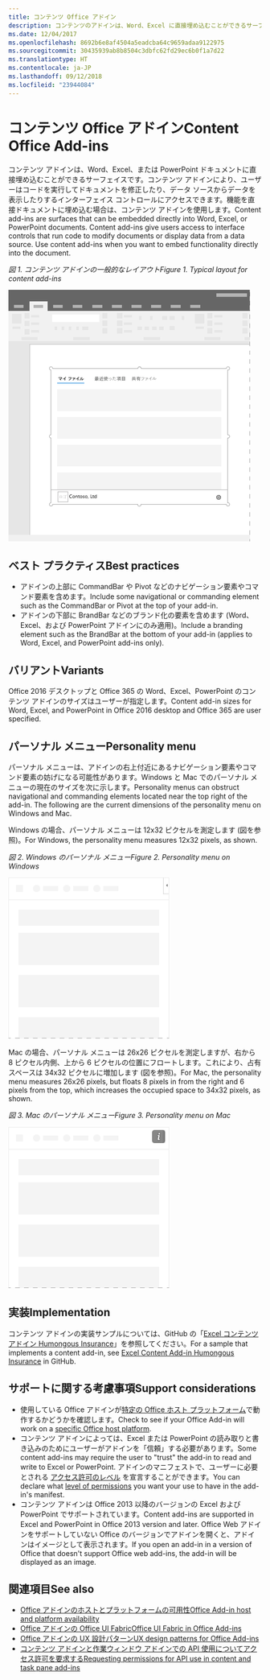 ```yaml
---
title: コンテンツ Office アドイン
description: コンテンツのアドインは、Word、Excel に直接埋め込むことができるサーフェスまたはインターフェイスのコントロールにアクセスできるように PowerPoint ドキュメントがドキュメントの変更や、データ ソースからデータを表示するコードを実行します。
ms.date: 12/04/2017
ms.openlocfilehash: 8692b6e8af4504a5eadcba64c9659adaa9122975
ms.sourcegitcommit: 30435939ab8b8504c3dbfc62fd29ec6b0f1a7d22
ms.translationtype: HT
ms.contentlocale: ja-JP
ms.lasthandoff: 09/12/2018
ms.locfileid: "23944084"
---
```

# <a name="content-office-add-ins"></a><span data-ttu-id="ef117-103">コンテンツ Office アドイン</span><span class="sxs-lookup"><span data-stu-id="ef117-103">Content Office Add-ins</span></span>

<span data-ttu-id="ef117-p101">コンテンツ アドインは、Word、Excel、または PowerPoint ドキュメントに直接埋め込むことができるサーフェイスです。コンテンツ アドインにより、ユーザーはコードを実行してドキュメントを修正したり、データ ソースからデータを表示したりするインターフェイス コントロールにアクセスできます。機能を直接ドキュメントに埋め込む場合は、コンテンツ アドインを使用します。</span><span class="sxs-lookup"><span data-stu-id="ef117-p101">Content add-ins are surfaces that can be embedded directly into Word, Excel, or PowerPoint documents. Content add-ins give users access to interface controls that run code to modify documents or display data from a data source. Use content add-ins when you want to embed functionality directly into the document.</span></span>  

<span data-ttu-id="ef117-107">*図 1. コンテンツ アドインの一般的なレイアウト*</span><span class="sxs-lookup"><span data-stu-id="ef117-107">*Figure 1. Typical layout for content add-ins*</span></span>

![コンテンツ アドインの一般的なレイアウトを表示する画像の例](../images/overview-with-app-content.png)

## <a name="best-practices"></a><span data-ttu-id="ef117-109">ベスト プラクティス</span><span class="sxs-lookup"><span data-stu-id="ef117-109">Best practices</span></span>

- <span data-ttu-id="ef117-110">アドインの上部に CommandBar や Pivot などのナビゲーション要素やコマンド要素を含めます。</span><span class="sxs-lookup"><span data-stu-id="ef117-110">Include some navigational or commanding element such as the CommandBar or Pivot at the top of your add-in.</span></span>
- <span data-ttu-id="ef117-111">アドインの下部に BrandBar などのブランド化の要素を含めます (Word、Excel、および PowerPoint アドインにのみ適用)。</span><span class="sxs-lookup"><span data-stu-id="ef117-111">Include a branding element such as the BrandBar at the bottom of your add-in (applies to Word, Excel, and PowerPoint add-ins only).</span></span>

## <a name="variants"></a><span data-ttu-id="ef117-112">バリアント</span><span class="sxs-lookup"><span data-stu-id="ef117-112">Variants</span></span>

<span data-ttu-id="ef117-113">Office 2016 デスクトップと Office 365 の Word、Excel、PowerPoint のコンテンツ アドインのサイズはユーザーが指定します。</span><span class="sxs-lookup"><span data-stu-id="ef117-113">Content add-in sizes for Word, Excel, and PowerPoint in Office 2016 desktop and Office 365 are user specified.</span></span>

## <a name="personality-menu"></a><span data-ttu-id="ef117-114">パーソナル メニュー</span><span class="sxs-lookup"><span data-stu-id="ef117-114">Personality menu</span></span>

<span data-ttu-id="ef117-p102">パーソナル メニューは、アドインの右上付近にあるナビゲーション要素やコマンド要素の妨げになる可能性があります。Windows と Mac でのパーソナル メニューの現在のサイズを次に示します。</span><span class="sxs-lookup"><span data-stu-id="ef117-p102">Personality menus can obstruct navigational and commanding elements located near the top right of the add-in. The following are the current dimensions of the personality menu on Windows and Mac.</span></span>

<span data-ttu-id="ef117-117">Windows の場合、パーソナル メニューは 12x32 ピクセルを測定します (図を参照)。</span><span class="sxs-lookup"><span data-stu-id="ef117-117">For Windows, the personality menu measures 12x32 pixels, as shown.</span></span>

<span data-ttu-id="ef117-118">*図 2. Windows のパーソナル メニュー*</span><span class="sxs-lookup"><span data-stu-id="ef117-118">*Figure 2. Personality menu on Windows*</span></span> 

![Windows デスクトップのパーソナル メニューを示す図](../images/personality-menu-win.png)


<span data-ttu-id="ef117-120">Mac の場合、パーソナル メニューは 26x26 ピクセルを測定しますが、右から 8 ピクセル内側、上から 6 ピクセルの位置にフロートします。これにより、占有スペースは 34x32 ピクセルに増加します (図を参照)。</span><span class="sxs-lookup"><span data-stu-id="ef117-120">For Mac, the personality menu measures 26x26 pixels, but floats 8 pixels in from the right and 6 pixels from the top, which increases the occupied space to 34x32 pixels, as shown.</span></span>

<span data-ttu-id="ef117-121">*図 3. Mac のパーソナル メニュー*</span><span class="sxs-lookup"><span data-stu-id="ef117-121">*Figure 3. Personality menu on Mac*</span></span>

![Mac デスクトップのパーソナル メニューを示す図](../images/personality-menu-mac.png)

## <a name="implementation"></a><span data-ttu-id="ef117-123">実装</span><span class="sxs-lookup"><span data-stu-id="ef117-123">Implementation</span></span>

<span data-ttu-id="ef117-124">コンテンツ アドインの実装サンプルについては、GitHub の「[Excel コンテンツ アドイン Humongous Insurance](https://github.com/OfficeDev/Excel-Content-Add-in-Humongous-Insurance)」を参照してください。</span><span class="sxs-lookup"><span data-stu-id="ef117-124">For a sample that implements a content add-in, see [Excel Content Add-in Humongous Insurance](https://github.com/OfficeDev/Excel-Content-Add-in-Humongous-Insurance) in GitHub.</span></span>

## <a name="support-considerations"></a><span data-ttu-id="ef117-125">サポートに関する考慮事項</span><span class="sxs-lookup"><span data-stu-id="ef117-125">Support considerations</span></span>
- <span data-ttu-id="ef117-126">使用している Office アドインが[特定の Office ホスト プラットフォーム](https://docs.microsoft.com/office/dev/add-ins/overview/office-add-in-availability)で動作するかどうかを確認します。</span><span class="sxs-lookup"><span data-stu-id="ef117-126">Check to see if your Office Add-in will work on a [specific Office host platform](https://docs.microsoft.com/office/dev/add-ins/overview/office-add-in-availability).</span></span> 
- <span data-ttu-id="ef117-127">コンテンツ アドインによっては、Excel または PowerPoint の読み取りと書き込みのためにユーザーがアドインを「信頼」する必要があります。</span><span class="sxs-lookup"><span data-stu-id="ef117-127">Some content add-ins may require the user to "trust" the add-in to read and write to Excel or PowerPoint.</span></span> <span data-ttu-id="ef117-128">アドインのマニフェストで、ユーザーに必要とされる [アクセス許可のレベル](https://docs.microsoft.com/office/dev/add-ins/develop/requesting-permissions-for-api-use-in-content-and-task-pane-add-ins) を宣言することができます。</span><span class="sxs-lookup"><span data-stu-id="ef117-128">You can declare what [level of permissions](https://docs.microsoft.com/office/dev/add-ins/develop/requesting-permissions-for-api-use-in-content-and-task-pane-add-ins) you want your use to have in the add-in's manifest.</span></span>  
- <span data-ttu-id="ef117-129">コンテンツ アドインは Office 2013 以降のバージョンの Excel および PowerPoint でサポートされています。</span><span class="sxs-lookup"><span data-stu-id="ef117-129">Content add-ins are supported in Excel and PowerPoint in Office 2013 version and later.</span></span> <span data-ttu-id="ef117-130">Office Web アドインをサポートしていない Office のバージョンでアドインを開くと、アドインはイメージとして表示されます。</span><span class="sxs-lookup"><span data-stu-id="ef117-130">If you open an add-in in a version of Office that doesn't support Office web add-ins, the add-in will be displayed as an image.</span></span>

## <a name="see-also"></a><span data-ttu-id="ef117-131">関連項目</span><span class="sxs-lookup"><span data-stu-id="ef117-131">See also</span></span>
- [<span data-ttu-id="ef117-132">Office アドインのホストとプラットフォームの可用性</span><span class="sxs-lookup"><span data-stu-id="ef117-132">Office Add-in host and platform availability</span></span>](https://docs.microsoft.com/office/dev/add-ins/overview/office-add-in-availability)
- [<span data-ttu-id="ef117-133">Office アドインの Office UI Fabric</span><span class="sxs-lookup"><span data-stu-id="ef117-133">Office UI Fabric in Office Add-ins</span></span>](https://docs.microsoft.com/office/dev/add-ins/design/office-ui-fabric) 
- [<span data-ttu-id="ef117-134">Office アドインの UX 設計パターン</span><span class="sxs-lookup"><span data-stu-id="ef117-134">UX design patterns for Office Add-ins</span></span>](https://docs.microsoft.com/office/dev/add-ins/design/ux-design-pattern-templates)
- [<span data-ttu-id="ef117-135">コンテンツ アドインと作業ウィンドウ アドインでの API 使用についてアクセス許可を要求する</span><span class="sxs-lookup"><span data-stu-id="ef117-135">Requesting permissions for API use in content and task pane add-ins</span></span>](https://docs.microsoft.com/office/dev/add-ins/develop/requesting-permissions-for-api-use-in-content-and-task-pane-add-ins)
